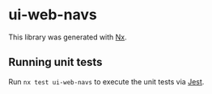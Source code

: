 # ui-web-navs

This library was generated with [Nx](https://nx.dev).

## Running unit tests

Run `nx test ui-web-navs` to execute the unit tests via [Jest](https://jestjs.io).
